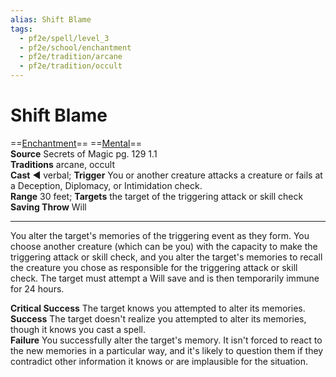 ```yaml
---
alias: Shift Blame 
tags:
  - pf2e/spell/level_3
  - pf2e/school/enchantment
  - pf2e/tradition/arcane
  - pf2e/tradition/occult
---
```


# Shift Blame

==[Enchantment](../../../Traits/Enchantment.md)== ==[Mental](../../../Traits/Mental.md)==  
__Source__ Secrets of Magic pg. 129 1.1  
**Traditions** arcane, occult  
**Cast** ◄ verbal; **Trigger** You or another creature attacks a creature or fails at a Deception, Diplomacy, or Intimidation check.  
**Range** 30 feet; **Targets** the target of the triggering attack or skill check  
**Saving Throw** Will

---

You alter the target's memories of the triggering event as they form. You choose another creature (which can be you) with the capacity to make the triggering attack or skill check, and you alter the target's memories to recall the creature you chose as responsible for the triggering attack or skill check. The target must attempt a Will save and is then temporarily immune for 24 hours.

**Critical Success** The target knows you attempted to alter its memories.  
**Success** The target doesn't realize you attempted to alter its memories, though it knows you cast a spell.  
**Failure** You successfully alter the target's memory. It isn't forced to react to the new memories in a particular way, and it's likely to question them if they contradict other information it knows or are implausible for the situation.

